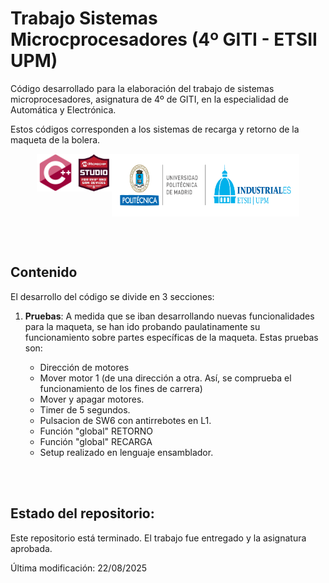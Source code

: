 # Trabajo Sistemas Microcprocesadores (4º GITI - ETSII UPM) 

Código desarrollado para la elaboración del trabajo de sistemas microprocesadores, asignatura de 4º de GITI, en la especialidad de Automática y Electrónica. 

Estos códigos corresponden a los sistemas de recarga y retorno de la maqueta de la bolera. 

<div style="display: flex; justify-content: center;">
<img src="https://github.com/jimmyperezp/jimmyperezp/blob/main/cpp.svg" alt="c++" width="60" height="60"/>  
<img src="https://github.com/jimmyperezp/jimmyperezp/blob/main/MStudio_logo.png" alt="microchip" width ="60" height="60"/> 
<img src="https://github.com/jimmyperezp/Programacion_de_sistemas/blob/main/logo%20escuela.png" alt="logo industriales" width="300" height="100"/>

</div>

<br><br>

## Contenido

El desarrollo del código se divide en 3 secciones: 

1. **Pruebas**: A medida que se iban desarrollando nuevas funcionalidades para la maqueta, se han ido probando paulatinamente su funcionamiento sobre partes específicas de la maqueta. Estas pruebas son: 


    - Dirección de motores
    - Mover motor 1 (de una dirección a otra. Así, se comprueba el funcionamiento de los fines de carrera)
    - Mover y apagar motores.
    - Timer de 5 segundos. 
    - Pulsacion de SW6 con antirrebotes en L1.
    - Función "global" RETORNO
    - Función "global" RECARGA
    - Setup realizado en lenguaje ensamblador.

<br><br>

## Estado del repositorio: 
Este repositorio está terminado. El trabajo fue entregado y la asignatura aprobada.

Última modificación: 22/08/2025
